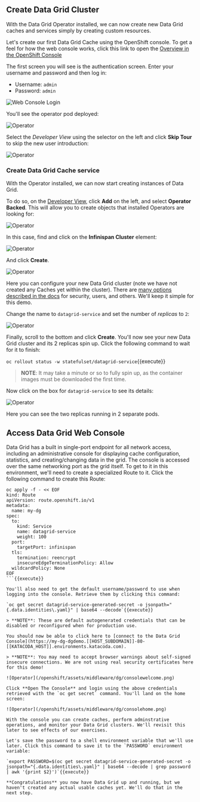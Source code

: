 ## Create Data Grid Cluster

With the Data Grid Operator installed, we can now create new Data Grid caches and services simply by creating custom resources.

Let's create our first Data Grid Cache using the OpenShift console. To get a feel for how the web console
works, click this link to open the [Overview in the OpenShift Console](https://console-openshift-console-[[HOST_SUBDOMAIN]]-443-[[KATACODA_HOST]].environments.katacoda.com/topology/ns/dgdemo/graph)

The first screen you will see is the authentication screen. Enter your username and password and
then log in:

* Username: `admin`
* Password: `admin`

![Web Console Login](/openshift/assets/middleware/dg/login.png)

You'll see the operator pod deployed:

![Operator](/openshift/assets/middleware/dg/opover.png)

Select the _Developer View_ using the selector on the left and click **Skip Tour** to skip the new user introduction:

![Operator](/openshift/assets/middleware/dg/dgdev.png)

### Create Data Grid Cache service

With the Operator installed, we can now start creating instances of Data Grid.

To do so, on the [Developer View](https://console-openshift-console-[[HOST_SUBDOMAIN]]-443-[[KATACODA_HOST]].environments.katacoda.com/topology/ns/dgdemo/graph), click **Add** on the left, and select **Operator Backed**. This will allow you to create objects that installed Operators are looking for:

![Operator](/openshift/assets/middleware/dg/dgadd.png)

In this case, find and click on the **Infinispan Cluster** element:

![Operator](/openshift/assets/middleware/dg/opcatalog.png)

And click **Create**.

![Operator](/openshift/assets/middleware/dg/opcreate.png)

Here you can configure your new Data Grid cluster (note we have not created any Caches yet within the cluster). There are [many options described in the docs](https://access.redhat.com/documentation/en-us/red_hat_data_grid/8.2/html/running_data_grid_on_openshift/index) for security, users, and others. We'll keep it simple for this demo.

Change the name to `datagrid-service` and set the number of _replicas_ to `2`:

![Operator](/openshift/assets/middleware/dg/opconfig.png)

Finally, scroll to the bottom and click **Create**. You'll now see your new Data Grid cluster and its 2 replicas spin up. Click the following command to wait for it to finish:

`oc rollout status -w statefulset/datagrid-service`{{execute}}

> **NOTE**: It may take a minute or so to fully spin up, as the container images must be downloaded the first time.

Now click on the box for `datagrid-service` to see its details:

![Operator](/openshift/assets/middleware/dg/dgdeploy.png)

Here you can see the two replicas running in 2 separate pods.

## Access Data Grid Web Console

Data Grid has a built in single-port endpoint for all network access, including an administrative console for displaying cache configuration, statistics, and creating/changing data in the grid. The console is accessed over the same networking port as the grid itself. To get to it in this environment, we'll need to create a specialized Route to it. Click the following command to create this Route:

```
oc apply -f - << EOF
kind: Route
apiVersion: route.openshift.io/v1
metadata:
  name: my-dg
spec:
  to:
    kind: Service
    name: datagrid-service
    weight: 100
  port:
    targetPort: infinispan
  tls:
    termination: reencrypt
    insecureEdgeTerminationPolicy: Allow
  wildcardPolicy: None
EOF
```{{execute}}

You'll also need to get the default username/password to use when logging into the console. Retrieve them by clicking this command:

`oc get secret datagrid-service-generated-secret -o jsonpath="{.data.identities\.yaml}" | base64 --decode`{{execute}}

> **NOTE**: These are default autogenerated credentials that can be disabled or reconfigured when for production use.

You should now be able to click here to [connect to the Data Grid Console](https://my-dg-dgdemo.[[HOST_SUBDOMAIN]]-80-[[KATACODA_HOST]].environments.katacoda.com).

> **NOTE**: You may need to accept browser warnings about self-signed insecure connections. We are not using real security certificates here for this demo!

![Operator](/openshift/assets/middleware/dg/consolewelcome.png)

Click **Open The Console** and login using the above credentials retrieved with the `oc get secret` command. You'll land on the home screen:

![Operator](/openshift/assets/middleware/dg/consolehome.png)

With the console you can create caches, perform adminstrative operations, and monitor your Data Grid clusters. We'll revisit this later to see effects of our exercises.

Let's save the password to a shell environment variable that we'll use later. Click this command to save it to the `PASSWORD` environment variable:

`export PASSWORD=$(oc get secret datagrid-service-generated-secret -o jsonpath="{.data.identities\.yaml}" | base64 --decode | grep password | awk '{print $2}')`{{execute}}

**Congratulations** you now have Data Grid up and running, but we haven't created any actual usable caches yet. We'll do that in the next step.
